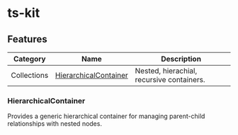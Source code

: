 # ts-kit

## Features

| Category    | Name                                            | Description                               |
| ----------- | ----------------------------------------------- | ----------------------------------------- |
| Collections | [HierarchicalContainer](#hierarchicalcontainer) | Nested, hierachial, recursive containers. |

### HierarchicalContainer

Provides a generic hierarchical container for managing parent-child relationships with nested nodes.
